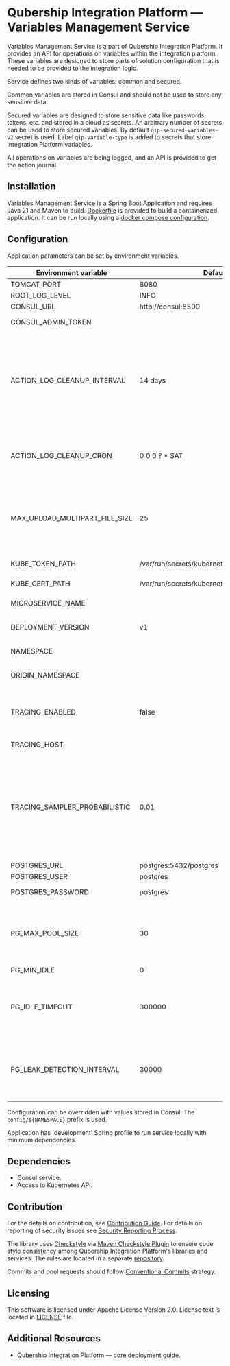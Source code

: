 # Qubership Integration Platform — Variables Management Service

Variables Management Service is a part of Qubership Integration Platform.
It provides an API for operations on variables within the integration platform.
These variables are designed to store parts of solution configuration that is needed to be provided to the integration logic.

Service defines two kinds of variables: common and secured.

Common variables are stored in Consul and should not be used to store any sensitive data.

Secured variables are designed to store sensitive data like passwords, tokens, etc. and stored in a cloud as secrets.
An arbitrary number of secrets can be used to store secured variables.
By default ```qip-secured-variables-v2``` secret is used.
Label ```qip-variable-type``` is added to secrets that store Integration Platform variables.

All operations on variables are being logged, and an API is provided to get the action journal.

## Installation

Variables Management Service is a Spring Boot Application and requires Java 21 and Maven to build.
[Dockerfile](Dockerfile) is provided to build a containerized application.
It can be run locally using a [docker compose configuration](https://github.com/Netcracker/qubership-integration-platform).

## Configuration

Application parameters can be set by environment variables.

| Environment variable           | Default value                                        | Description                                                                                                                            |
|--------------------------------|------------------------------------------------------|----------------------------------------------------------------------------------------------------------------------------------------|
| TOMCAT_PORT                    | 8080                                                 | Port to listen                                                                                                                         |
| ROOT_LOG_LEVEL                 | INFO                                                 | Logging level                                                                                                                          |
| CONSUL_URL                     | http://consul:8500                                   | Consul URL                                                                                                                             |
| CONSUL_ADMIN_TOKEN             |                                                      | Consul assess token                                                                                                                    |
| ACTION_LOG_CLEANUP_INTERVAL    | 14 days                                              | Maximum age of action log records. Records older than specified value will be deleted. Examples: '1 hour', '7 days', '2 years 3 month' |
| ACTION_LOG_CLEANUP_CRON        | 0 0 0 ? * SAT                                        | Action log cleanup task schedule in cron expression format                                                                             |
| MAX_UPLOAD_MULTIPART_FILE_SIZE | 25                                                   | Maximum file size to upload, MB. Limits data size for upload operations like variables import.                                         |
| KUBE_TOKEN_PATH                | /var/run/secrets/kubernetes.io/serviceaccount/token  | Kubernetes token path                                                                                                                  |
| KUBE_CERT_PATH                 | /var/run/secrets/kubernetes.io/serviceaccount/ca.crt | Kubernetes certificate path                                                                                                            |
| MICROSERVICE_NAME              |                                                      | Microservice name.                                                                                                                     |
| DEPLOYMENT_VERSION             | v1                                                   | Deployment version for bluegreen.                                                                                                      |
| NAMESPACE                      |                                                      | Kubernetes namespace.                                                                                                                  |
| ORIGIN_NAMESPACE               |                                                      | Origin namespace for bluegreen.                                                                                                        |
| TRACING_ENABLED                | false                                                | If true, enables application tracing via OpenTelemetry protocol.                                                                       |
| TRACING_HOST                   |                                                      | Tracing endpoint URL.                                                                                                                  |
| TRACING_SAMPLER_PROBABILISTIC  | 0.01                                                 | Tracing sampling probability. By default, application samples only 1% of requests to prevent overwhelming the trace backend.           |
| POSTGRES_URL                   | postgres:5432/postgres                               | Database URL                                                                                                                           |
| POSTGRES_USER                  | postgres                                             | Database user                                                                                                                          |
| POSTGRES_PASSWORD              | postgres                                             | Database password                                                                                                                      |
| PG_MAX_POOL_SIZE               | 30                                                   | The maximum number of connections that can be held in the connection pool.                                                             |
| PG_MIN_IDLE                    | 0                                                    |                                                                                                                                        |
| PG_IDLE_TIMEOUT                | 300000                                               | Sets the maximum allowed idle time between queries, when not in a transaction.                                                         |
| PG_LEAK_DETECTION_INTERVAL     | 30000                                                | The maximum number of milliseconds that a client will wait for a connection from the pool.                                             |

Configuration can be overridden with values stored in Consul.
The ```config/${NAMESPACE}``` prefix is used.

Application has 'development' Spring profile to run service locally with minimum dependencies.

## Dependencies

- Consul service.
- Access to Kubernetes API. 

## Contribution

For the details on contribution, see [Contribution Guide](CONTRIBUTING.md). For details on reporting of security issues see [Security Reporting Process](SECURITY.md).

The library uses [Checkstyle](https://checkstyle.org/) via [Maven Checkstyle Plugin](https://maven.apache.org/plugins/maven-checkstyle-plugin/) to ensure code style consistency among Qubership Integration Platform's libraries and services. The rules are located in a separate [repository](https://github.com/Netcracker/qubership-integration-checkstyle).

Commits and pool requests should follow [Conventional Commits](https://www.conventionalcommits.org/en/v1.0.0/) strategy.

## Licensing

This software is licensed under Apache License Version 2.0. License text is located in [LICENSE](LICENSE) file.

## Additional Resources

- [Qubership Integration Platform](https://github.com/Netcracker/qubership-integration-platform) — сore deployment guide.

